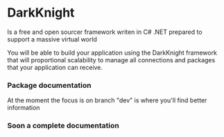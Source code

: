# DarkKnight
Is a free and open sourcer framework writen in C# .NET prepared to support a massive virtual world

You will be able to build your application using the DarkKnight framework that will proportional scalability to manage all connections and packages that your application can receive.

### Package documentation
At the moment the focus is on branch "dev" is where you'll find better information

### Soon a complete documentation
